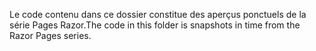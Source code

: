 <span data-ttu-id="3cb3a-101">Le code contenu dans ce dossier constitue des aperçus ponctuels de la série Pages Razor.</span><span class="sxs-lookup"><span data-stu-id="3cb3a-101">The code in this folder is snapshots in time from the Razor Pages series.</span></span>

